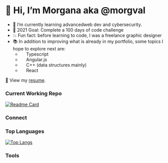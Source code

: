 # 👋 Hi, I’m Morgana aka @morgval
- 🌱 I’m currently learning advancedweb dev and cybersecurity.
- 🥅 2021 Goal: Complete a 100 days of code challenge
- 💥 Fun fact: before learning to code, I was a freelance graphic designer
- 📚 In addition to improving what is already in my portfolio, some topics I hope to explore next are:
  * [<img height="14" width="14" src="https://cdn.jsdelivr.net/npm/simple-icons@v5/icons/typescript.svg" />](typescriptlang.org)  Typescript 
  * [<img height="14" width="14" src="https://cdn.jsdelivr.net/npm/simple-icons@v5/icons/angularjs.svg" />](angularjs.org)  Angular.js 
  * [<img height="14" width="14" src="https://cdn.jsdelivr.net/npm/simple-icons@v5/icons/cplusplus.svg" />](https://www.cplusplus.com)  C++ (data structures mainly) 
  * [<img height="14" width="14" src="https://cdn.jsdelivr.net/npm/simple-icons@v5/icons/react.svg" />](reactjs.org)  React

📃 View my [resume](https://www.notion.so/morganaval/Morgana-Val-eb08d6e601924ca2963c59f242514500).

### Current Working Repo
<!-- insert current working repo widget  -->
[![Readme Card](https://github-readme-stats.vercel.app/api/pin/?username=morgval&repo=github-readme-stats)]()


### Connect
<!-- insert social links -->

### Top Languages
<!-- insert top languages widget -->
[![Top Langs](https://github-readme-stats.vercel.app/api/top-langs/?username=morgval)](https://github.com/anuraghazra/github-readme-stats)


### Tools
<!-- insert tool icons and links -->

<!---
morgval/morgval is a ✨ special ✨ repository because its `README.md` (this file) appears on your GitHub profile.
You can click the Preview link to take a look at your changes.
--->
